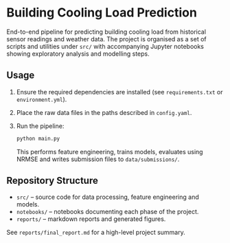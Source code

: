   
# Building Cooling Load Prediction

End-to-end pipeline for predicting building cooling load from historical
sensor readings and weather data. The project is organised as a set of
scripts and utilities under ``src/`` with accompanying Jupyter notebooks
showing exploratory analysis and modelling steps.

## Usage

1. Ensure the required dependencies are installed (see
   ``requirements.txt`` or ``environment.yml``).
2. Place the raw data files in the paths described in ``config.yaml``.
3. Run the pipeline:

   ```bash
   python main.py
   ```

   This performs feature engineering, trains models, evaluates using
   NRMSE and writes submission files to ``data/submissions/``.

## Repository Structure

- ``src/`` – source code for data processing, feature engineering and
  models.
- ``notebooks/`` – notebooks documenting each phase of the project.
- ``reports/`` – markdown reports and generated figures.

See ``reports/final_report.md`` for a high-level project summary.